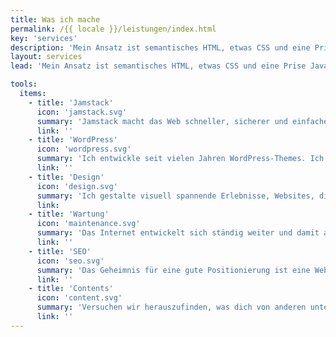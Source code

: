 ```yaml
---
title: Was ich mache
permalink: /{{ locale }}/leistungen/index.html
key: 'services'
description: 'Mein Ansatz ist semantisches HTML, etwas CSS und eine Prise JavaScript. Ich lege Wert auf Leistung, Barrierefreiheit, intuitive Bedienung und langfristigen Kundenservice. Und: Webseiten sollen Spaß machen!'
layout: services
lead: 'Mein Ansatz ist semantisches HTML, etwas CSS und eine Prise JavaScript. Ich lege Wert auf Leistung, Barrierefreiheit, intuitive Bedienung und langfristigen Kundenservice. Und: Webseiten sollen Spaß machen!'

tools:
  items:
    - title: 'Jamstack'
      icon: 'jamstack.svg'
      summary: 'Jamstack macht das Web schneller, sicherer und einfacher zu skalieren. Es gibt mir als Entwicklerin unbegrenzte Freiheit und ich kann mit den besten Tools für das Projekt arbeiten.'
      link: ''
    - title: 'WordPress'
      icon: 'wordpress.svg'
      summary: 'Ich entwickle seit vielen Jahren WordPress-Themes. Ich biete auch die Übertragung bestehender WordPress-Umgebungen zur Jamstack-Architektur an, optional mit WordPress als Headless CMS.'
      link: ''
    - title: 'Design'
      icon: 'design.svg'
      summary: 'Ich gestalte visuell spannende Erlebnisse, Websites, die Spaß machen und einfach zu bedienen sind.'
      link:
    - title: 'Wartung'
      icon: 'maintenance.svg'
      summary: 'Das Internet entwickelt sich ständig weiter und damit auch die Tools, die wir zur Erstellung von Websites verwenden. Ich kümmere mich um die optimale Funktionsweise, Sicherheit und Leistung der Websites, die ich für meine Kunden erstelle.'
      link: ''
    - title: 'SEO'
      icon: 'seo.svg'
      summary: 'Das Geheimnis für eine gute Positionierung ist eine Website, die in jeder Hinsicht gut ist: Technisch perfekt, schnell und sicher, klar strukturiert, mit wirklich spannenden Texten. Dabei kann ich dir helfen.'
      link: ''
    - title: 'Contents'
      icon: 'content.svg'
      summary: 'Versuchen wir herauszufinden, was dich von anderen unterscheidet. Etwas Persönliches, das sich auf die Essenz oder die Philosophie des Projekts oder Produkts bezieht.'
      link: ''
---
```

